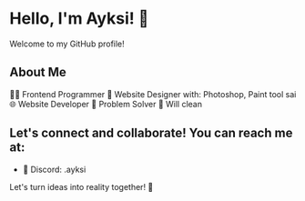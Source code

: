# Hello, I'm Ayksi! 👋

Welcome to my GitHub profile!

## About Me

👩‍💻 Frontend Programmer
🎨 Website Designer with: Photoshop, Paint tool sai
🌐 Website Developer
🔧 Problem Solver
🧹 Will clean

## Let's connect and collaborate! You can reach me at:

- 💼 Discord: .ayksi

Let's turn ideas into reality together! 🚀
